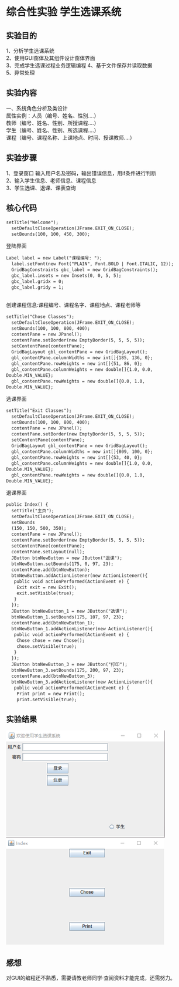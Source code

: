 综合性实验 学生选课系统
==========
实验目的
--------
1、分析学生选课系统<br>
2、使用GUI窗体及其组件设计窗体界面<br>
3、完成学生选课过程业务逻辑编程
4、基于文件保存并读取数据<br>
5、异常处理<br>

实验内容
--------
一、系统角色分析及类设计<br>
属性实例：人员（编号、姓名、性别....）<br>
         教师（编号、姓名、性别、所授课程....）<br>
         学生（编号、姓名、性别、所选课程....）<br>
         课程（编号、课程名称、上课地点、时间、授课教师....）<br>
         
实验步骤
-------
1、登录窗口 输入用户名及密码，输出错误信息，用if条件进行判断<br>
2、输入学生信息、老师信息、课程信息<br>
3、学生选课、退课、课表查询<br>

核心代码
--------
```
setTitle("Welcome");
  setDefaultCloseOperation(JFrame.EXIT_ON_CLOSE);
  setBounds(100, 100, 450, 300);

```
登陆界面
```
Label label = new Label("课程编号: ");
  label.setFont(new Font("PLAIN", Font.BOLD | Font.ITALIC, 12));
  GridBagConstraints gbc_label = new GridBagConstraints();
  gbc_label.insets = new Insets(0, 0, 5, 5);
  gbc_label.gridx = 0;
  gbc_label.gridy = 1;
  
  ```
创建课程信息:课程编号、课程名字、课程地点、课程老师等<br>
```
setTitle("Chose Classes");
  setDefaultCloseOperation(JFrame.EXIT_ON_CLOSE);
  setBounds(100, 100, 800, 400);
  contentPane = new JPanel();
  contentPane.setBorder(new EmptyBorder(5, 5, 5, 5));
  setContentPane(contentPane);
  GridBagLayout gbl_contentPane = new GridBagLayout();
  gbl_contentPane.columnWidths = new int[]{185, 136, 0};
  gbl_contentPane.rowHeights = new int[]{51, 86, 0};
  gbl_contentPane.columnWeights = new double[]{1.0, 0.0, Double.MIN_VALUE};
  gbl_contentPane.rowWeights = new double[]{0.0, 1.0, Double.MIN_VALUE};

```
选课界面<br>
```
setTitle("Exit Classes");
  setDefaultCloseOperation(JFrame.EXIT_ON_CLOSE);
  setBounds(100, 100, 800, 400);
  contentPane = new JPanel();
  contentPane.setBorder(new EmptyBorder(5, 5, 5, 5));
  setContentPane(contentPane);
  GridBagLayout gbl_contentPane = new GridBagLayout();
  gbl_contentPane.columnWidths = new int[]{809, 100, 0};
  gbl_contentPane.rowHeights = new int[]{53, 40, 0};
  gbl_contentPane.columnWeights = new double[]{1.0, 0.0, Double.MIN_VALUE};
  gbl_contentPane.rowWeights = new double[]{0.0, 1.0, Double.MIN_VALUE};
```
退课界面<br>
```
public Index() {
  setTitle("主页");
  setDefaultCloseOperation(JFrame.EXIT_ON_CLOSE);
  setBounds
  (150, 150, 500, 350);
  contentPane = new JPanel();
  contentPane.setBorder(new EmptyBorder(5, 5, 5, 5));
  setContentPane(contentPane);
  contentPane.setLayout(null);
  JButton btnNewButton = new JButton("退课");
  btnNewButton.setBounds(175, 0, 97, 23);
  contentPane.add(btnNewButton);
  btnNewButton.addActionListener(new ActionListener(){
   public void actionPerformed(ActionEvent e) {
    Exit exit = new Exit();
    exit.setVisible(true);
   }
  });
  JButton btnNewButton_1 = new JButton("选课");
  btnNewButton_1.setBounds(175, 107, 97, 23);
  contentPane.add(btnNewButton_1);
  btnNewButton_1.addActionListener(new ActionListener(){
   public void actionPerformed(ActionEvent e) {
    Chose chose = new Chose();
    chose.setVisible(true); 
   }
  });
  JButton btnNewButton_3 = new JButton("打印");
  btnNewButton_3.setBounds(175, 200, 97, 23);
  contentPane.add(btnNewButton_3);
  btnNewButton_3.addActionListener(new ActionListener(){
   public void actionPerformed(ActionEvent e) {
    Print print = new Print();
    print.setVisible(true);
```

实验结果
-------
![](https://github.com/JST165411/-/blob/master/4899235c5fe3a7d81b87ddb6e887c2a.png)</div>
![](https://github.com/JST165411/-/blob/master/950114a0258d02b00981d73ee2966e9.png)</div>

感想
----
对GUI的编程还不熟悉，需要请教老师同学·查阅资料才能完成，还需努力。
